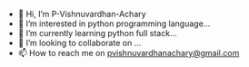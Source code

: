 - 👋 Hi, I’m P-Vishnuvardhan-Achary
- 👀 I’m interested in python programming language...
- 🌱 I’m currently learning python full stack...
- 💞️ I’m looking to collaborate on ...
- 📫 How to reach me on pvishnuvardhanachary@gmail.com

<!---
P-Vishnu-vardhan-Achary/P-Vishnu-vardhan-Achary is a ✨ special ✨ repository because its `README.md` (this file) appears on your GitHub profile.
You can click the Preview link to take a look at your changes.
--->
